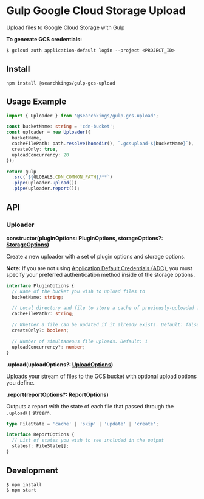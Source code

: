 # Gulp Google Cloud Storage Upload

Upload files to Google Cloud Storage with Gulp

**To generate GCS credentials:**

```shell
$ gcloud auth application-default login --project <PROJECT_ID>
```

## Install

```shell
npm install @searchkings/gulp-gcs-upload
```

## Usage Example

```ts
import { Uploader } from '@searchkings/gulp-gcs-upload';

const bucketName: string = 'cdn-bucket';
const uploader = new Uploader({
  bucketName,
  cacheFilePath: path.resolve(homedir(), `.gcsupload-${bucketName}`),
  createOnly: true,
  uploadConcurrency: 20
});

return gulp
  .src(`${GLOBALS.CDN_COMMON_PATH}/**`)
  .pipe(uploader.upload())
  .pipe(uploader.report());
```

## API

### Uploader

**constructor(pluginOptions: PluginOptions, storageOptions?: [StorageOptions](https://googleapis.dev/nodejs/storage/latest/global.html#StorageOptions))**

Create a new uploader with a set of plugin options and storage options.

**Note:** If you are not using [Application Default Credentials (ADC)](https://cloud.google.com/docs/authentication/production#automatically), you must specify your preferred authentication method inside of the storage options.

```ts
interface PluginOptions {
  // Name of the bucket you wish to upload files to
  bucketName: string;

  // Local directory and file to store a cache of previously-uploaded files
  cacheFilePath?: string;

  // Whether a file can be updated if it already exists. Default: false
  createOnly?: boolean;

  // Number of simultaneous file uploads. Default: 1
  uploadConcurrency?: number;
}
```

**.upload(uploadOptions?: [UploadOptions](https://googleapis.dev/nodejs/storage/latest/global.html#UploadOptions))**

Uploads your stream of files to the GCS bucket with optional upload options you define.

**.report(reportOptions?: ReportOptions)**

Outputs a report with the state of each file that passed through the `.upload()` stream.

```ts
type FileState = 'cache' | 'skip' | 'update' | 'create';

interface ReportOptions {
  // List of states you wish to see included in the output
  states?: FileState[];
}
```

## Development

```shell
$ npm install
$ npm start
```

